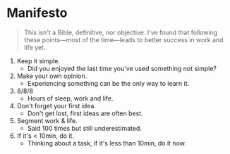 # Manifesto

> This isn't a Bible, definitive, nor objective.
> I've found that following these points—most of the time—leads to better success in work and life yet.

1. Keep it simple.
   * Did you enjoyed the last time you've used something not simple?
2. Make your own opinion.
   * Experiencing something can be the only way to learn it.
3. 8/8/8
   * Hours of sleep, work and life.
4. Don't forget your first idea.
   * Don't get lost, first ideas are often best.
5. Segment work & life.
   * Said 100 times but still underestimated.
6. If it's < 10min, do it.
   * Thinking about a task, if it's less than 10min, do it now.

<!-- Inspiration -->

<!-- https://37signals.com/ -->
